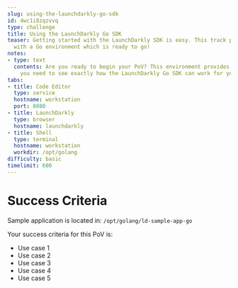 ```yaml
---
slug: using-the-launchdarkly-go-sdk
id: 4wc1i8zqzvvq
type: challenge
title: Using the LaunchDarkly Go SDK
teaser: Getting started with the LaunchDarkly SDK is easy. This track provides you
  with a Go environment which is ready to go!
notes:
- type: text
  contents: Are you ready to begin your PoV? This environment provides you with everything
    you need to see exactly how the LaunchDarkly Go SDK can work for you.
tabs:
- title: Code Editor
  type: service
  hostname: workstation
  port: 8080
- title: LaunchDarkly
  type: browser
  hostname: launchdarkly
- title: Shell
  type: terminal
  hostname: workstation
  workdir: /opt/golang
difficulty: basic
timelimit: 600
---
```

# Success Criteria

Sample application is located in:
`/opt/golang/ld-sample-app-go`

Your success criteria for this PoV is:
* Use case 1
* Use case 2
* Use case 3
* Use case 4
* Use case 5
